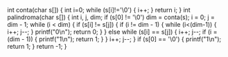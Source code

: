 int conta(char s[]) {
	int i=0;
	while (s[i]!='\0')	{
		i++;
	}
	return i;
}
int palindroma(char s[]) {
	int i, j, dim;
	if (s[0] != '\0')
		dim = conta(s);
		i = 0;
		j = dim - 1;
		while (i < dim) {
			if (s[i] != s[j]) {
				if (i != dim - 1) {
					while (i<(dim-1))
					{
						i++;
						j--;
					}
					printf("0\n");
					return 0;
				}
			}
			else while (s[i] == s[j])
			{
				i++;
				j--;
				if (i = (dim - 1)) {
					printf("1\n");
					return 1;
				}
			}
			i++;
			j--; 
		}
	if (s[0] == '\0') {
			printf("1\n");
			return 1;
		}
	return -1;
}
